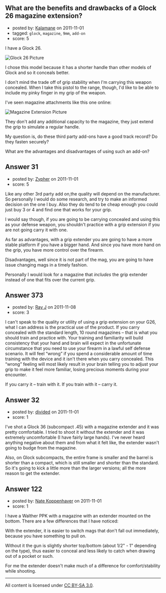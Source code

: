 ## What are the benefits and drawbacks of a Glock 26 magazine extension?

- posted by: [Kalamane](https://stackexchange.com/users/-1/39-kalamane) on 2011-11-01
- tagged: `glock`, `magazine`, `9mm`, `add-on`
- score: 5

I have a Glock 26.

![Glock 26 Picture][1]

I chose this model because it has a shorter handle than other models of Glock and so it conceals better.

I don't mind the trade off of grip stability when I'm carrying this weapon concealed. When I take this pistol to the range, though, I'd like to be able to include my pinky finger in my grip of the weapon.

I've seen magazine attachments like this one online:

![Magazine Extension Picture][2]

They don't add any additional capacity to the magazine, they just extend the grip to simulate a regular handle.

My question is, do these third party add-ons have a good track record?  Do they fasten securely?

What are the advantages and disadvantages of using such an add-on?

  [1]: http://i.stack.imgur.com/QQXFc.gif
  [2]: http://i.stack.imgur.com/IDbAe.png


## Answer 31

- posted by: [Zypher](https://stackexchange.com/users/-1/10-zypher) on 2011-11-01
- score: 5

Like any other 3rd party add on,the quality will depend on the manufacturer. So personally I would do some research, and try to make an informed decision on the one I buy. Also they do tend to be cheap enough you could just buy 3 or 4 and find one that works for your grip. 

I would say though, if you are going to be carrying concealed and using this as your defense weapon, you shouldn't practice with a grip extension if you are not going carry it with one. 

As far as advantages, with a grip extender you are going to have a more stable platform if you have a bigger hand. And since you have more hand on the grip, you have more control over the firearm. 

Disadvantages, well since it is not part of the mag, you are going to have issue changing mags in a timely fashion. 

Personally I would look for a magazine that _includes_ the grip extender instead of one that fits over the current grip. 


## Answer 373

- posted by: [Ray J](https://stackexchange.com/users/-1/166-ray-j) on 2011-11-08
- score: 3

I can't speak to the quality or utility of using a grip extension on your G26, what I can address is the practical use of the product.  If you carry concealed with the standard length, 10 round magazines – that is what you should train and practice with.  Your training and familiarity will build consistency that your hand and brain will expect in the unfortunate circumstance that you need to use your firearm in a lawful self defense scenario.  It will feel “wrong” if you spend a considerable amount of time training with the device and it isn't there when you carry concealed.  This “wrong” feeling will most likely result in your brain telling you to adjust your grip to make it feel more familiar, losing precious moments during your encounter.

If you carry it – train with it.
If you train with it – carry it.


## Answer 32

- posted by: [divided](https://stackexchange.com/users/-1/66-divided) on 2011-11-01
- score: 1

I've shot a Glock 36 (subcompact .45) with a magazine extender and it was pretty comfortable.  I tried to shoot it without the extender and it was extremely uncomfortable (I have fairly large hands).  I've never heard anything negative about them and from what it felt like, the extender wasn't going to budge from the magazine.

Also, on Glock subcompacts, the entire frame is smaller and the barrel is shorter than a compact, which is still smaller and shorter than the standard.  So it's going to kick a little more than the larger versions; all the more reason to get the extender.


## Answer 122

- posted by: [Nate Koppenhaver](https://stackexchange.com/users/-1/90-nate-koppenhaver) on 2011-11-01
- score: 1

I have a Walther PPK with a magazine with an extender mounted on the bottom. There are a few differences that I have noticed:

With the extender, it is easier to switch mags that don't fall out immediately, because you have something to pull on.  
  
Without it the gun is slightly shorter top/bottom (about 1/2" - 1" depending on the type), thus easier to conceal and less likely to catch when drawing out of a pocket or such.  
  
For me the extender doesn't make much of a difference for comfort/stability while shooting.



---

All content is licensed under [CC BY-SA 3.0](https://creativecommons.org/licenses/by-sa/3.0/).
